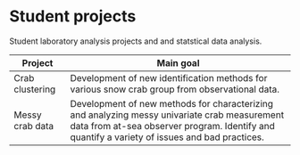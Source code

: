# Student projects

Student laboratory analysis projects and and statstical data analysis. 


| Project               | Main goal          
| --------------------- | ------------------------------------------------------------------------------------------------------------------------------ 
| Crab clustering       | Development of new identification methods for various snow crab group from observational data. 
| Messy crab data       | Development of new methods for characterizing and analyzing messy univariate crab measurement data from at-sea observer program. Identify and quantify a variety of issues and bad practices.
